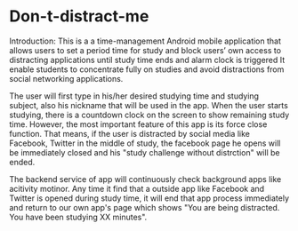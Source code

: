 # Don-t-distract-me

Introduction:
This is a  a time-management Android mobile application that allows users to set a period time for study and block users’ own access to distracting applications until study time ends and alarm clock is triggered
It enable students to concentrate fully on studies and avoid distractions from social networking applications.

The user will first type in his/her desired studying time and studying subject, also his nickname that will be used in the app.
When the user starts studying, there is a countdown clock on the screen to show remaining study time. However, the most important feature of this app
is its force close function. That means, if the user is distracted by social media like Facebook, Twitter in the middle of study, the facebook page he opens will
be immediately closed and his "study challenge without distrction" will be ended. 

The backend service of app will continuously check background apps like acitivity motinor. Any time it find that a outside app like Facebook and Twitter
is opened during study time, it will end that app process immediately and return to our own app's page which shows "You are being distracted. You have been 
studying XX minutes". 
